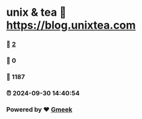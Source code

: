 # unix & tea :link: https://blog.unixtea.com 
### :page_facing_up: [2](https://blog.unixtea.com/tag.html) 
### :speech_balloon: 0 
### :hibiscus: 1187 
### :alarm_clock: 2024-09-30 14:40:54 
### Powered by :heart: [Gmeek](https://github.com/Meekdai/Gmeek)
